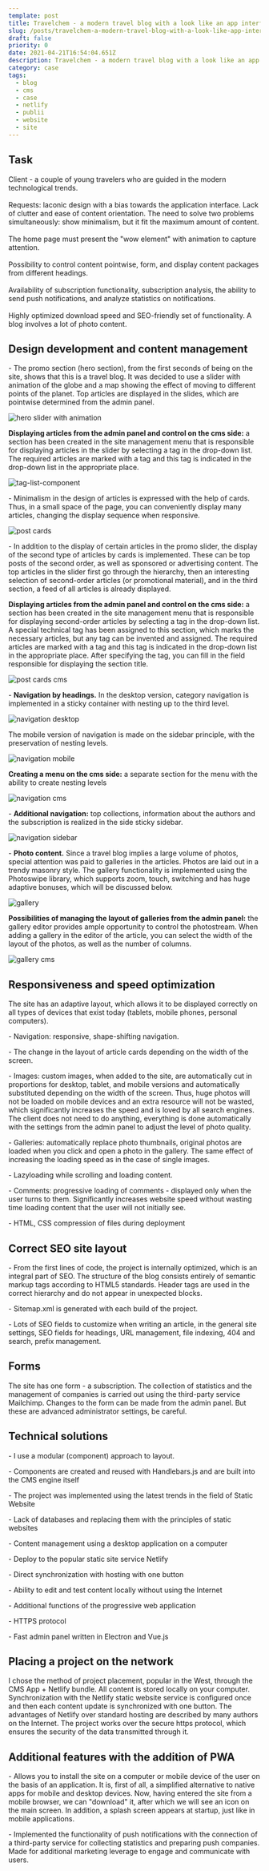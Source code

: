 ```yaml
---
template: post
title: Travelchem - a modern travel blog with a look like an app interface
slug: /posts/travelchem-a-modern-travel-blog-with-a-look-like-app-interface
draft: false
priority: 0
date: 2021-04-21T16:54:04.651Z
description: Travelchem - a modern travel blog with a look like an app interface
category: case
tags:
  - blog
  - cms
  - case
  - netlify
  - publii
  - website
  - site
---
```

## **Task**

Client - a couple of young travelers who are guided in the modern technological trends.\
\
Requests: laconic design with a bias towards the application interface. Lack of clutter and ease of content orientation. The need to solve two problems simultaneously: show minimalism, but it fit the maximum amount of content.\
\
The home page must present the "wow element" with animation to capture attention.\
\
Possibility to control content pointwise, form, and display content packages from different headings.\
\
Availability of subscription functionality, subscription analysis, the ability to send push notifications, and analyze statistics on notifications.\
\
Highly optimized download speed and SEO-friendly set of functionality. A blog involves a lot of photo content.

## **Design development and content management**

\- The promo section (hero section), from the first seconds of being on the site, shows that this is a travel blog. It was decided to use a slider with animation of the globe and a map showing the effect of moving to different points of the planet. Top articles are displayed in the slides, which are pointwise determined from the admin panel. 

![hero slider with animation](/media/hero-slider.gif "hero slider with animation")

<!--StartFragment-->

**Displaying articles from the admin panel and control on the cms side:** a section has been created in the site management menu that is responsible for displaying articles in the slider by selecting a tag in the drop-down list. The required articles are marked with a tag and this tag is indicated in the drop-down list in the appropriate place.

<!--EndFragment-->

![tag-list-component](/media/hero-slider_cms.gif "tag-list-component")

<!--StartFragment-->

\- Minimalism in the design of articles is expressed with the help of cards. Thus, in a small space of the page, you can conveniently display many articles, changing the display sequence when responsive.

<!--EndFragment-->

![post cards](/media/post-cards.gif "post cards")

<!--StartFragment-->

\- In addition to the display of certain articles in the promo slider, the display of the second type of articles by cards is implemented. These can be top posts of the second order, as well as sponsored or advertising content. The top articles in the slider first go through the hierarchy, then an interesting selection of second-order articles (or promotional material), and in the third section, a feed of all articles is already displayed.

**Displaying articles from the admin panel and control on the cms side:** a section has been created in the site management menu that is responsible for displaying second-order articles by selecting a tag in the drop-down list. A special technical tag has been assigned to this section, which marks the necessary articles, but any tag can be invented and assigned. The required articles are marked with a tag and this tag is indicated in the drop-down list in the appropriate place. After specifying the tag, you can fill in the field responsible for displaying the section title.

<!--EndFragment-->

![post cards cms](/media/post-cards_cms.gif "post cards cms")

<!--StartFragment-->

\- **Navigation by headings.** In the desktop version, category navigation is implemented in a sticky container with nesting up to the third level.

<!--EndFragment-->

![navigation desktop](/media/navigation_desktop.gif "navigation desktop")

<!--StartFragment-->

The mobile version of navigation is made on the sidebar principle, with the preservation of nesting levels.

<!--EndFragment-->

![navigation mobile](/media/navigation_mob.gif "navigation mobile")

<!--StartFragment-->

**Creating a menu on the cms side:** a separate section for the menu with the ability to create nesting levels

<!--EndFragment-->

![navigation cms](/media/navigation_cms.gif "navigation cms")

<!--StartFragment-->

\- **Additional navigation:** top collections, information about the authors and the subscription is realized in the side sticky sidebar.

<!--EndFragment-->

![navigation sidebar](/media/sidebar.gif "navigation sidebar")

<!--StartFragment-->

\- **Photo content.** Since a travel blog implies a large volume of photos, special attention was paid to galleries in the articles. Photos are laid out in a trendy masonry style. The gallery functionality is implemented using the Photoswipe library, which supports zoom, touch, switching and has huge adaptive bonuses, which will be discussed below. 

<!--EndFragment-->

![gallery](/media/gallery.gif "gallery")

<!--StartFragment-->

**Possibilities of managing the layout of galleries from the admin panel:** the gallery editor provides ample opportunity to control the photostream. When adding a gallery in the editor of the article, you can select the width of the layout of the photos, as well as the number of columns.

<!--EndFragment-->

![gallery cms](/media/gallery_cms.gif "gallery cms")

<!--StartFragment-->

## **Responsiveness and speed optimization**

<!--EndFragment-->

<!--StartFragment-->

The site has an adaptive layout, which allows it to be displayed correctly on all types of devices that exist today (tablets, mobile phones, personal computers).

\- Navigation: responsive, shape-shifting navigation.

\- The change in the layout of article cards depending on the width of the screen.

\- Images: custom images, when added to the site, are automatically cut in proportions for desktop, tablet, and mobile versions and automatically substituted depending on the width of the screen. Thus, huge photos will not be loaded on mobile devices and an extra resource will not be wasted, which significantly increases the speed and is loved by all search engines. The client does not need to do anything, everything is done automatically with the settings from the admin panel to adjust the level of photo quality.

\- Galleries: automatically replace photo thumbnails, original photos are loaded when you click and open a photo in the gallery. The same effect of increasing the loading speed as in the case of single images.

\- Lazyloading while scrolling and loading content.

\- Comments: progressive loading of comments - displayed only when the user turns to them. Significantly increases website speed without wasting time loading content that the user will not initially see.

\- HTML, CSS compression of files during deployment

<!--EndFragment-->

<!--StartFragment-->

## **Correct SEO site layout**

<!--EndFragment-->

<!--StartFragment-->

\- From the first lines of code, the project is internally optimized, which is an integral part of SEO. The structure of the blog consists entirely of semantic markup tags according to HTML5 standards. Header tags are used in the correct hierarchy and do not appear in unexpected blocks.

\- Sitemap.xml is generated with each build of the project.

\- Lots of SEO fields to customize when writing an article, in the general site settings, SEO fields for headings, URL management, file indexing, 404 and search, prefix management.

<!--EndFragment-->

<!--StartFragment-->

## **Forms**

<!--EndFragment-->

<!--StartFragment-->

The site has one form - a subscription. The collection of statistics and the management of companies is carried out using the third-party service Mailchimp. Changes to the form can be made from the admin panel. But these are advanced administrator settings, be careful.

<!--EndFragment-->

<!--StartFragment-->

## **Technical solutions**

<!--EndFragment-->

<!--StartFragment-->

\- I use a modular (component) approach to layout.

\- Components are created and reused with Handlebars.js and are built into the CMS engine itself

\- The project was implemented using the latest trends in the field of Static Website

\- Lack of databases and replacing them with the principles of static websites

\- Content management using a desktop application on a computer

\- Deploy to the popular static site service Netlify

\- Direct synchronization with hosting with one button

\- Ability to edit and test content locally without using the Internet

\- Additional functions of the progressive web application

\- HTTPS protocol

\- Fast admin panel written in Electron and Vue.js

<!--EndFragment-->

<!--StartFragment-->

## **Placing a project on the network**

<!--EndFragment-->

<!--StartFragment-->

I chose the method of project placement, popular in the West, through the CMS App + Netlify bundle. All content is stored locally on your computer. Synchronization with the Netlify static website service is configured once and then each content update is synchronized with one button. The advantages of Netlify over standard hosting are described by many authors on the Internet. The project works over the secure https protocol, which ensures the security of the data transmitted through it.

<!--EndFragment-->

<!--StartFragment-->

## **Additional features with the addition of PWA**

<!--EndFragment-->

<!--StartFragment-->

\- Allows you to install the site on a computer or mobile device of the user on the basis of an application. It is, first of all, a simplified alternative to native apps for mobile and desktop devices. Now, having entered the site from a mobile browser, we can "download" it, after which we will see an icon on the main screen. In addition, a splash screen appears at startup, just like in mobile applications. 

\- Implemented the functionality of push notifications with the connection of a third-party service for collecting statistics and preparing push companies. Made for additional marketing leverage to engage and communicate with users.

<!--EndFragment-->